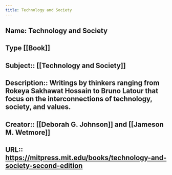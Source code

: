 ```yaml
---
title: Technology and Society
---
```


## Name:  Technology and Society
## Type  [[Book]]
## Subject::  [[Technology and Society]]
## Description:: Writings by thinkers ranging from Rokeya Sakhawat Hossain to Bruno Latour that focus on the interconnections of technology, society, and values.
## Creator::  [[Deborah G. Johnson]] and [[Jameson M. Wetmore]]
## URL::  https://mitpress.mit.edu/books/technology-and-society-second-edition
